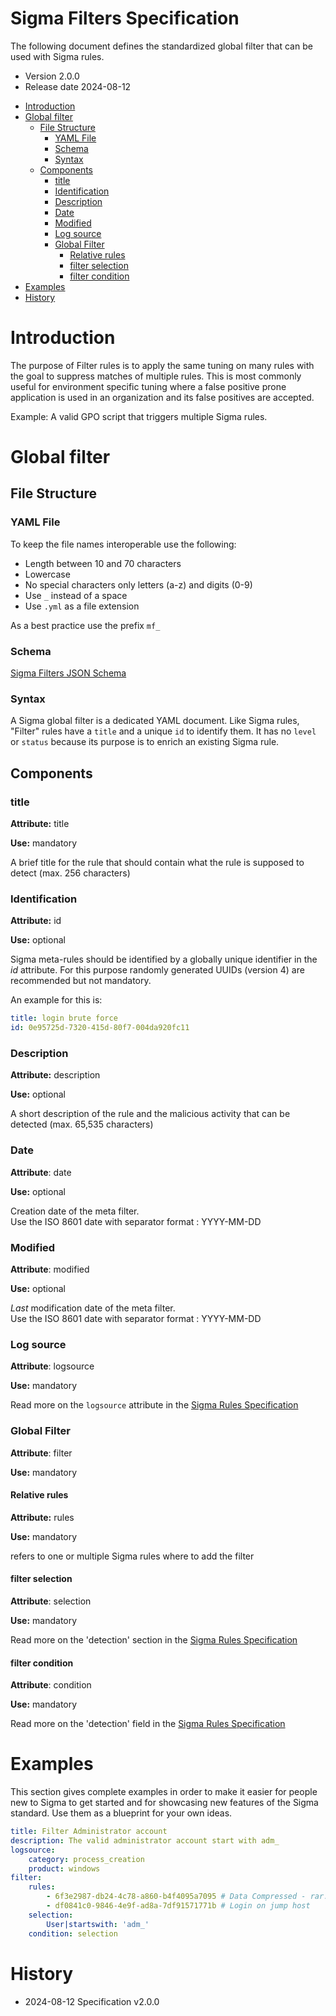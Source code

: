 # Sigma Filters Specification <!-- omit in toc -->

The following document defines the standardized global filter that can be used with Sigma rules.

* Version 2.0.0
* Release date 2024-08-12

- [Introduction](#introduction)
- [Global filter](#global-filter)
  - [File Structure](#file-structure)
    - [YAML File](#yaml-file)
    - [Schema](#schema)
    - [Syntax](#syntax)
  - [Components](#components)
    - [title](#title)
    - [Identification](#identification)
    - [Description](#description)
    - [Date](#date)
    - [Modified](#modified)
    - [Log source](#log-source)
    - [Global Filter](#global-filter-1)
      - [Relative rules](#relative-rules)
      - [filter selection](#filter-selection)
      - [filter condition](#filter-condition)
- [Examples](#examples)
- [History](#history)


# Introduction

The purpose of Filter rules is to apply the same tuning on many rules with the goal to suppress matches of multiple rules. This is most commonly useful for environment specific tuning where a false positive prone application is used in an organization and its false positives are accepted.

Example: A valid GPO script that triggers multiple Sigma rules.

# Global filter

## File Structure

### YAML File

To keep the file names interoperable use the following:

- Length between 10 and 70 characters
- Lowercase
- No special characters only letters (a-z) and digits (0-9)
- Use `_` instead of a space
- Use `.yml` as a file extension

As a best practice use the prefix `mf_`


### Schema

[Sigma Filters JSON Schema](/json-schema/sigma-filters-schema.json)


### Syntax

A Sigma global filter is a dedicated YAML document.
Like Sigma rules, "Filter" rules have a `title` and a unique `id` to identify them.
It has no `level` or `status` because its purpose is to enrich an existing Sigma rule.


## Components

### title

**Attribute:** title

**Use:** mandatory

A brief title for the rule that should contain what the rule is supposed to detect (max. 256 characters)

### Identification

**Attribute:** id

**Use:** optional

Sigma meta-rules should be identified by a globally unique identifier in the *id* attribute.
For this purpose randomly generated UUIDs (version 4) are recommended but not mandatory.

An example for this is:

```yml
title: login brute force
id: 0e95725d-7320-415d-80f7-004da920fc11
```

### Description

**Attribute:** description

**Use:** optional

A short description of the rule and the malicious activity that can be detected (max. 65,535 characters)

### Date

**Attribute**: date

**Use:** optional

Creation date of the meta filter. \
Use the ISO 8601 date with separator format : YYYY-MM-DD

### Modified

**Attribute**: modified

**Use:** optional

*Last* modification date of the meta filter. \
Use the ISO 8601 date with separator format : YYYY-MM-DD

### Log source

**Attribute**: logsource

**Use:** mandatory

Read more on the `logsource` attribute in the [Sigma Rules Specification](/specification/sigma-rules-specification.md)


### Global Filter

**Attribute**: filter

**Use:** mandatory

#### Relative rules

**Attribute:** rules

**Use:** mandatory

refers to one or multiple Sigma rules where to add the filter


#### filter selection

**Attribute**: selection

**Use:** mandatory

Read more on the 'detection' section in the [Sigma Rules Specification](/specification/sigma-rules-specification.md)

#### filter condition

**Attribute**: condition

**Use:** mandatory

Read more on the 'detection' field in the [Sigma Rules Specification](/specification/sigma-rules-specification.md)

# Examples

This section gives complete examples in order to make it easier for people new to Sigma to get started and for showcasing new features of the Sigma standard. Use them as a blueprint for your own ideas.

```yaml
title: Filter Administrator account
description: The valid administrator account start with adm_
logsource:
    category: process_creation
    product: windows
filter:
    rules:
        - 6f3e2987-db24-4c78-a860-b4f4095a7095 # Data Compressed - rar.exe
        - df0841c0-9846-4e9f-ad8a-7df91571771b # Login on jump host
    selection:
        User|startswith: 'adm_'
    condition: selection
```

# History

* 2024-08-12 Specification v2.0.0
